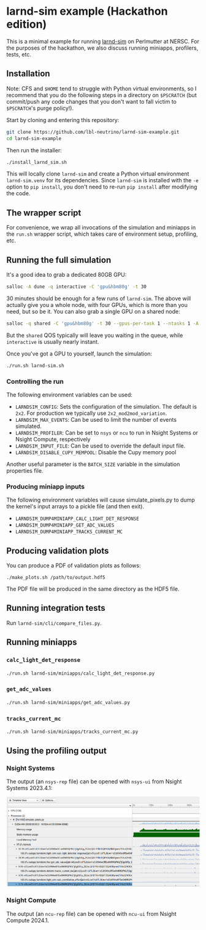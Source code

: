 # larnd-sim example (Hackathon edition)

This is a minimal example for running [larnd-sim](https://github.com/DUNE/larnd-sim) on Perlmutter at NERSC. For the purposes of the hackathon, we also discuss running miniapps, profilers, tests, etc.

## Installation

Note: CFS and `$HOME` tend to struggle with Python virtual environments, so I recommend that you do the following steps in a directory on `$PSCRATCH` (but commit/push any code changes that you don't want to fall victim to `$PSCRATCH`'s purge policy!).

Start by cloning and entering this repository:

``` bash
git clone https://github.com/lbl-neutrino/larnd-sim-example.git
cd larnd-sim-example
```

Then run the installer:

``` bash
./install_larnd_sim.sh
```

This will locally clone `larnd-sim` and create a Python virtual environment `larnd-sim.venv` for its dependencies. Since `larnd-sim` is installed with the `-e` option to `pip install`, you don't need to re-run `pip install` after modifying the code.

## The wrapper script

For convenience, we wrap all invocations of the simulation and miniapps in the `run.sh` wrapper script, which takes care of environment setup, profiling, etc.

## Running the full simulation

It's a good idea to grab a dedicated 80GB GPU:

``` bash
salloc -A dune -q interactive -C 'gpu&hbm80g' -t 30
```

30 minutes should be enough for a few runs of `larnd-sim`. The above will actually give you a whole node, with four GPUs, which is more than you need, but so be it. You can also grab a single GPU on a shared node:


``` bash
salloc -q shared -C 'gpu&hbm80g' -t 30 --gpus-per-task 1 --ntasks 1 -A dune_g
```

But the `shared` QOS typically will leave you waiting in the queue, while `interactive` is usually nearly instant.

Once you've got a GPU to yourself, launch the simulation:

``` bash
./run.sh larnd-sim.sh
```

### Controlling the run

The following environment variables can be used:

- `LARNDSIM_CONFIG`: Sets the configuration of the simulation. The default is `2x2`. For production we typically use `2x2_mod2mod_variation`.
- `LARNDSIM_MAX_EVENTS`: Can be used to limit the number of events simulated.
- `LARNDSIM_PROFILER`: Can be set to `nsys` or `ncu` to run in Nsight Systems or Nsight Compute, respectively
- `LARNDSIM_INPUT_FILE`: Can be used to override the default input file.
- `LARNDSIM_DISABLE_CUPY_MEMPOOL`: Disable the Cupy memory pool

Another useful parameter is the `BATCH_SIZE` variable in the simulation properties file.

### Producing miniapp inputs

The following environment variables will cause simulate_pixels.py to dump the kernel's input arrays to a pickle file (and then exit).

- `LARNDSIM_DUMP4MINIAPP_CALC_LIGHT_DET_RESPONSE`
- `LARNDSIM_DUMP4MINIAPP_GET_ADC_VALUES`
- `LARNDSIM_DUMP4MINIAPP_TRACKS_CURRENT_MC`

## Producing validation plots

You can produce a PDF of validation plots as follows:

```
./make_plots.sh /path/to/output.hdf5
```

The PDF file will be produced in the same directory as the HDF5 file.

## Running integration tests

Run `larnd-sim/cli/compare_files.py`.

## Running miniapps

### `calc_light_det_response`

``` bash
./run.sh larnd-sim/miniapps/calc_light_det_response.py
```

### `get_adc_values`

``` bash
./run.sh larnd-sim/miniapps/get_adc_values.py
```

### `tracks_current_mc`

``` bash
./run.sh larnd-sim/miniapps/tracks_current_mc.py
```

## Using the profiling output

### Nsight Systems

The output (an `nsys-rep` file) can be opened with `nsys-ui` from Nsight Systems 2023.4.1:

![NSight Systems screenshot](assets/nsight_systems.png)

### Nsight Compute

The output (an `ncu-rep` file) can be opened with `ncu-ui` from Nsight Compute 2024.1.
